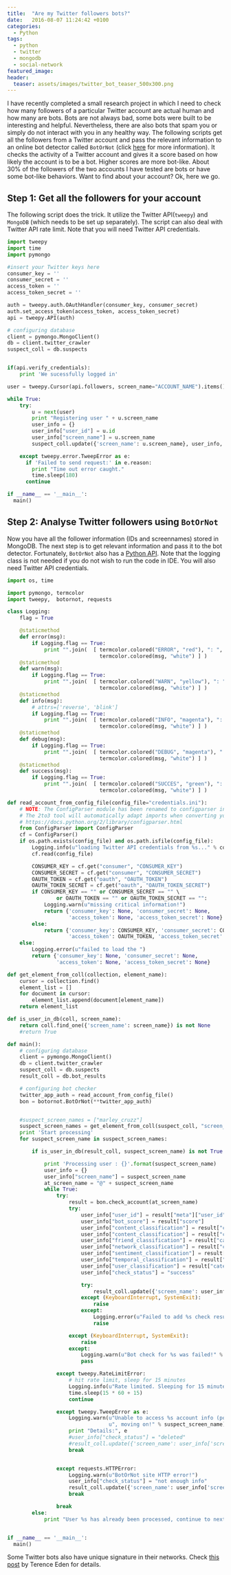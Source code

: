 ```yaml
---
title:  "Are my Twitter followers bots?"
date:   2016-08-07 11:24:42 +0100
categories:
  - Python
tags:
  - python
  - twitter
  - mongodb
  - social-network
featured_image:
header:
  teaser: assets/images/twitter_bot_teaser_500x300.png
---
```


I have recently completed a small research project in which I need to check how many followers of a particular Twitter account are actual human and how many are bots. Bots are not always bad, some bots were built to be interesting and helpful. Nevertheless, there are also bots that spam you or simply do not interact with you in any healthy way. The following scripts get all the followers from a Twitter account and pass the relevant information to an online bot detector called `BotOrNot` (click [here](http://truthy.indiana.edu/botornot/) for more information). It checks the activity of a Twitter account and gives it a score based on how likely the account is to be a bot. Higher scores are more bot-like. About 30% of the followers of the two accounts I have tested are bots or have some bot-like behaviors. Want to find about your account? Ok, here we go.

## Step 1: Get all the followers for your account

The following script does the trick. It utilize the Twitter API(`tweepy`) and `MongoDB` (which needs to be set up separately). The script can also deal with Twitter API rate limit. Note that you will need Twitter API credentials.

```python
import tweepy
import time
import pymongo

#insert your Twitter keys here
consumer_key = ''
consumer_secret = ''
access_token = ''
access_token_secret = ''

auth = tweepy.auth.OAuthHandler(consumer_key, consumer_secret)
auth.set_access_token(access_token, access_token_secret)
api = tweepy.API(auth)

# configuring database
client = pymongo.MongoClient()
db = client.twitter_crawler
suspect_coll = db.suspects


if(api.verify_credentials):
    print 'We sucessfully logged in'

user = tweepy.Cursor(api.followers, screen_name="ACCOUNT_NAME").items()

while True:
    try:
        u = next(user)
        print "Registering user " + u.screen_name
        user_info = {}
        user_info["user_id"] = u.id
        user_info["screen_name"] = u.screen_name
        suspect_coll.update({'screen_name': u.screen_name}, user_info, upsert=True)

    except tweepy.error.TweepError as e:
      if 'Failed to send request:' in e.reason:
        print "Time out error caught."
        time.sleep(180)
      continue

if __name__ == '__main__':
  main()
```

## Step 2: Analyse Twitter followers using `BotOrNot`

Now you have all the follower information (IDs and screennames) stored in MongoDB. The next step is to get relevant information and pass it to the bot detector. Fortunately, `BotOrNot` also has a [Python API](https://github.com/truthy/botornot-python). Note that the logging class is not needed if you do not wish to run the code in IDE. You will also need Twitter API credentials.

```python
import os, time

import pymongo, termcolor
import tweepy,  botornot, requests

class Logging:
    flag = True

    @staticmethod
    def error(msg):
        if Logging.flag == True:
            print "".join(  [ termcolor.colored("ERROR", "red"), ": ",
                              termcolor.colored(msg, "white") ] )
    @staticmethod
    def warn(msg):
        if Logging.flag == True:
            print "".join(  [ termcolor.colored("WARN", "yellow"), ": ",
                              termcolor.colored(msg, "white") ] )
    @staticmethod
    def info(msg):
        # attrs=['reverse', 'blink']
        if Logging.flag == True:
            print "".join(  [ termcolor.colored("INFO", "magenta"), ": ",
                              termcolor.colored(msg, "white") ] )
    @staticmethod
    def debug(msg):
        if Logging.flag == True:
            print "".join(  [ termcolor.colored("DEBUG", "magenta"), ": ",
                              termcolor.colored(msg, "white") ] )
    @staticmethod
    def success(msg):
        if Logging.flag == True:
            print "".join(  [ termcolor.colored("SUCCES", "green"), ": ",
                              termcolor.colored(msg, "white") ] )

def read_account_from_config_file(config_file="credentials.ini"):
    # NOTE: The ConfigParser module has been renamed to configparser in Python 3.
    # The 2to3 tool will automatically adapt imports when converting your sources to Python 3.
    # https://docs.python.org/2/library/configparser.html
    from ConfigParser import ConfigParser
    cf = ConfigParser()
    if os.path.exists(config_file) and os.path.isfile(config_file):
        Logging.info(u"loading Twitter API credentials from %s..." % config_file)
        cf.read(config_file)

        CONSUMER_KEY = cf.get("consumer", "CONSUMER_KEY")
        CONSUMER_SECRET = cf.get("consumer", "CONSUMER_SECRET")
        OAUTH_TOKEN = cf.get("oauth", "OAUTH_TOKEN")
        OAUTH_TOKEN_SECRET = cf.get("oauth", "OAUTH_TOKEN_SECRET")
        if CONSUMER_KEY == "" or CONSUMER_SECRET == "" \
                or OAUTH_TOKEN == "" or OAUTH_TOKEN_SECRET == "":
            Logging.warn(u"missing critical information!")
            return {'consumer_key': None, 'consumer_secret': None,
                    'access_token': None, 'access_token_secret': None}
        else:
            return {'consumer_key': CONSUMER_KEY, 'consumer_secret': CONSUMER_SECRET,
                    'access_token': OAUTH_TOKEN, 'access_token_secret': OAUTH_TOKEN_SECRET}
    else:
        Logging.error(u"failed to load the ")
        return {'consumer_key': None, 'consumer_secret': None,
                'access_token': None, 'access_token_secret': None}

def get_element_from_coll(collection, element_name):
    cursor = collection.find()
    element_list = []
    for document in cursor:
        element_list.append(document[element_name])
    return element_list

def is_user_in_db(coll, screen_name):
    return coll.find_one({'screen_name': screen_name}) is not None
    #return True

def main():
    # configuring database
    client = pymongo.MongoClient()
    db = client.twitter_crawler
    suspect_coll = db.suspects
    result_coll = db.bot_results

    # configuring bot checker
    twitter_app_auth = read_account_from_config_file()
    bon = botornot.BotOrNot(**twitter_app_auth)


    #suspect_screen_names = ["marley_cruzz"]
    suspect_screen_names = get_element_from_coll(suspect_coll, "screen_name")
    print 'Start processing'
    for suspect_screen_name in suspect_screen_names:

        if is_user_in_db(result_coll, suspect_screen_name) is not True:

            print 'Processing user : {}'.format(suspect_screen_name)
            user_info = {}
            user_info["screen_name"] = suspect_screen_name
            at_screen_name = "@" + suspect_screen_name
            while True:
                try:
                    result = bon.check_account(at_screen_name)
                    try:
                        user_info["user_id"] = result["meta"]["user_id"]
                        user_info["bot_score"] = result["score"]
                        user_info["content_classification"] = result["categories"]["content_classification"]
                        user_info["content_classification"] = result["categories"]["content_classification"]
                        user_info["friend_classification"] = result["categories"]["friend_classification"]
                        user_info["network_classification"] = result["categories"]["network_classification"]
                        user_info["sentiment_classification"] = result["categories"]["sentiment_classification"]
                        user_info["temporal_classification"] = result["categories"]["temporal_classification"]
                        user_info["user_classification"] = result["categories"]["user_classification"]
                        user_info["check_status"] = "success"

                        try:
                            result_coll.update({'screen_name': user_info['screen_name']}, user_info, True)
                        except (KeyboardInterrupt, SystemExit):
                            raise
                        except:
                            Logging.error(u"Failed to add %s check results to database!" % suspect_screen_name)
                            raise

                    except (KeyboardInterrupt, SystemExit):
                        raise
                    except:
                        Logging.warn(u"Bot check for %s was failed!" % suspect_screen_name)
                        pass

                except tweepy.RateLimitError:
                    # hit rate limit, sleep for 15 minutes
                    Logging.info(u"Rate limited. Sleeping for 15 minutes")
                    time.sleep(15 * 60 + 15)
                    continue

                except tweepy.TweepError as e:
                    Logging.warn(u"Unable to access %s account info (possibly deleted)"
                                 u", moving on!" % suspect_screen_name)
                    print "Details:", e
                    #user_info["check_status"] = "deleted"
                    #result_coll.update({'screen_name': user_info['screen_name']}, user_info, True)
                    break


                except requests.HTTPError:
                    Logging.warn(u"BotOrNot site HTTP error!")
                    user_info["check_status"] = "not enough info"
                    result_coll.update({'screen_name': user_info['screen_name']}, user_info, True)
                    break

                break
        else:
            print "User %s has already been processed, continue to next in the list." % suspect_screen_name


if __name__ == '__main__':
  main()
```

Some Twitter bots also have unique signature in their networks. Check [this post](https://shkspr.mobi/blog/2015/03/this-is-what-a-graph-of-8000-fake-twitter-accounts-looks-like/) by Terence Eden for details.

